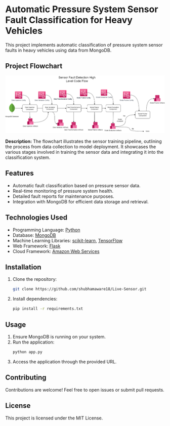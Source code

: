 # Automatic Pressure System Sensor Fault Classification for Heavy Vehicles

This project implements automatic classification of pressure system sensor faults in heavy vehicles using data from MongoDB.

## Project Flowchart
![Project Flowchart](https://github.com/shubhamaware18/Live-Sensor/raw/main/flowcharts/0_Sensor%20Training%20Pipeline.png)

**Description:**
The flowchart illustrates the sensor training pipeline, outlining the process from data collection to model deployment. It showcases the various stages involved in training the sensor data and integrating it into the classification system.

## Features
- Automatic fault classification based on pressure sensor data.
- Real-time monitoring of pressure system health.
- Detailed fault reports for maintenance purposes.
- Integration with MongoDB for efficient data storage and retrieval.

## Technologies Used
- Programming Language: [Python](https://www.python.org/)
- Database: [MongoDB](https://www.mongodb.com/)
- Machine Learning Libraries: [scikit-learn](https://scikit-learn.org/), [TensorFlow](https://www.tensorflow.org/)
- Web Framework: [Flask](https://flask.palletsprojects.com/)
- Cloud Framework: [Amazon Web Services](https://aws.amazon.com/)


## Installation
1. Clone the repository:
   ```bash
   git clone https://github.com/shubhamaware18/Live-Sensor.git

2. Install dependencies:
    ```bash
    pip install -r requirements.txt

## Usage
1. Ensure MongoDB is running on your system.
2. Run the application:
    ```bash
    python app.py

3. Access the application through the provided URL.

## Contributing
Contributions are welcome! Feel free to open issues or submit pull requests.

## License
This project is licensed under the MIT License.